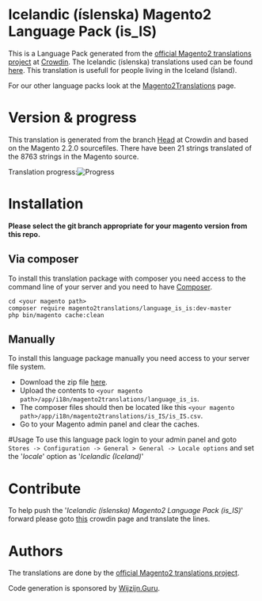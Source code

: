 # Icelandic (íslenska) Magento2 Language Pack (is_IS)
This is a Language Pack generated from the [official Magento2 translations project](https://crowdin.com/project/magento-2) at [Crowdin](https://crowdin.com).
The Icelandic (íslenska) translations used can be found [here](https://crowdin.com/project/magento-2/is).
This translation is usefull for people living in the Iceland (Ísland).

For our other language packs look at the [Magento2Translations](http://magento2translations.github.io/) page.

# Version & progress
This translation is generated from the branch [Head](https://crowdin.com/project/magento-2/is#/Head) at Crowdin and based on the Magento 2.2.0 sourcefiles.
There have been  21 strings translated of the 8763 strings in the Magento source.

Translation progress:![Progress](http://progressed.io/bar/0)

# Installation
**Please select the git branch appropriate for your magento version from this repo.**
## Via composer
To install this translation package with composer you need access to the command line of your server and you need to have [Composer](https://getcomposer.org).
```
cd <your magento path>
composer require magento2translations/language_is_is:dev-master
php bin/magento cache:clean
```
## Manually
To install this language package manually you need access to your server file system.
* Download the zip file [here](https://github.com/Magento2Translations/language_is_is/archive/master.zip).
* Upload the contents to `<your magento path>/app/i18n/magento2translations/language_is_is`.
* The composer files should then be located like this `<your magento path>/app/i18n/magento2translations/is_IS/is_IS.csv`.
* Go to your Magento admin panel and clear the caches.

#Usage
To use this language pack login to your admin panel and goto `Stores -> Configuration -> General > General -> Locale options` and set the '*locale*' option as '*Icelandic (Iceland)*'

# Contribute
To help push the '*Icelandic (íslenska) Magento2 Language Pack (is_IS)*' forward please goto [this](https://crowdin.com/project/magento-2/is) crowdin page and translate the lines.

# Authors
The translations are done by the [official Magento2 translations project](https://crowdin.com/project/magento-2).

Code generation is sponsored by [Wijzijn.Guru](http://www.wijzijn.guru/).